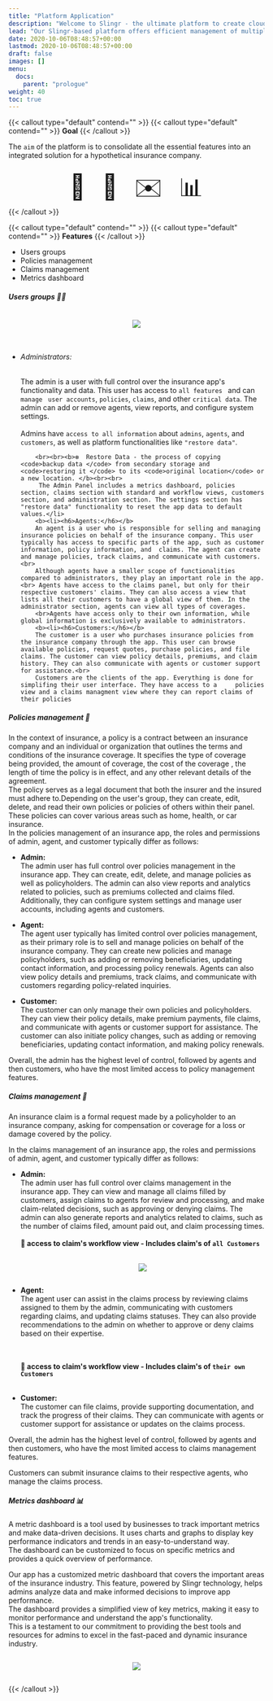 ```yaml
---
title: "Platform Application"
description: "Welcome to Slingr - the ultimate platform to create cloud apps that integrate with other SaaS solutions seamlessly! If you're wondering what Slingr is, then look no further. "
lead: "Our Slingr-based platform offers efficient management of multiple funcionalities"
date: 2020-10-06T08:48:57+00:00
lastmod: 2020-10-06T08:48:57+00:00
draft: false
images: []
menu:
  docs:
    parent: "prologue"
weight: 40
toc: true
---
```



<style>
.centerimage {
  padding-top: 1em;
  display: flex;
  justify-content: center;
  padding-bottom: 2em;

}
</style>

<style>
  .emoji-grid {
    display: flex;
    flex-wrap: wrap;
    justify-content: center;
    align-items: center;
  }

<style>
  .emoji-grid {
    display: flex;
    flex-wrap: wrap;
    justify-content: center;
    align-items: center;
  }
  
  .emoji-grid span {
    font-size: 3rem;
    line-height: 3rem;
    padding: 1rem;
    display: flex;
    justify-content: center;
    align-items: center;
  }
</style>


{{< callout type="default" contend="" >}}
{{< callout type="default" contend="" >}}
<b>Goal</b>
{{< /callout >}}


The <code>aim</code> of the platform is to consolidate all the essential features into an integrated solution for a hypothetical insurance company.
<br>

<div class="emoji-grid">
  <span>📃</span>
  <span>📢</span>
  <span>✉️</span>
  <span>📊</span>
</div>
{{< /callout >}}

{{< callout type="default" contend="" >}}
{{< callout type="default" contend="" >}}
<b>Features</b>
{{< /callout >}}
<ul class="list-group">
<li class="list-group-item" >Users groups</li>

<li class="list-group-item" >Policies management</li>
<li class="list-group-item" >Claims management</li>
<li class="list-group-item" >Metrics dashboard</li>
</ul>
<div class="summary2">
    <b><h5>Users groups 👱🏼</h5></b>
    <div  class="centerimage">
    <img width="auto" height="auto" src="/images/vendor/1.png">
    </div>
    <ul>
        <b><li><h6> Administrators:</h6></b>
        The admin is a user with full control over the insurance app's functionality and data. This user has access to <code>all features </code> and can <code> manage </code> <code>user accounts</code>, <code>policies</code>, <code>claims</code>, and other <code>critical data</code>. The admin can add or remove agents, view reports, and configure system settings.<br><br>
        Admins have <code>access to all information</code> about <code>admins</code>, <code>agents</code>, and <code>customers</code>, as well as platform functionalities like <code>"restore data"</code>.

        <br><br><b>❇️  Restore Data - the process of copying <code>backup data </code> from secondary storage and <code>restoring it </code> to its <code>original location</code> or a new location. </b><br><br>
         The Admin Panel includes a metrics dashboard, policies section, claims section with standard and workflow views, customers section, and administration section. The settings section has "restore data" functionality to reset the app data to default values.</li>
        <b><li><h6>Agents:</h6></b>
        An agent is a user who is responsible for selling and managing insurance policies on behalf of the insurance company. This user typically has access to specific parts of the app, such as customer information, policy information, and  claims. The agent can create and manage policies, track claims, and communicate with customers.<br>
        Although agents have a smaller scope of functionalities compared to administrators, they play an important role in the app.<br> Agents have access to the claims panel, but only for their respective customers' claims. They can also access a view that lists all their customers to have a global view of them. In the administrator section, agents can view all types of coverages.
        <br>Agents have access only to their own information, while global information is exclusively available to administrators.
        <b><li><h6>Customers:</h6></b>
        The customer is a user who purchases insurance policies from the insurance company through the app. This user can browse available policies, request quotes, purchase policies, and file claims. The customer can view policy details, premiums, and claim history. They can also communicate with agents or customer support for assistance.<br>
        Customers are the clients of the app. Everything is done for simplifing their user interface. They have access to a 	policies view and a claims managment view where they can report claims of their policies

</div>
<div class="summary2">
    <b><h5>Policies management 📃</h5></b>
In the context of insurance, a policy is a contract between an insurance company and an individual or organization that outlines the terms and conditions of the insurance coverage. It specifies the type of coverage being provided, the amount of coverage, the cost of the coverage , the length of time the policy is in effect, and any other relevant details of the agreement. <br> The policy serves as a legal document that both the insurer and the insured must adhere to.Depending on the user's group, they can create, edit, delete, and read their own policies or policies of others within their panel. These policies can cover various areas such as home, health, or car insurance.
<br>
In the policies management of an insurance app, the roles and permissions of admin, agent, and customer typically differ as follows:
<ul>
<b><li>Admin: </li></b>The admin user has full control over policies management in the insurance app. They can create, edit, delete, and manage policies as well as policyholders. The admin can also view reports and analytics related to policies, such as premiums collected and claims filed. Additionally, they can configure system settings and manage user accounts, including agents and customers.

<b><li>Agent:</li></b> The agent user typically has limited control over policies management, as their primary role is to sell and manage policies on behalf of the insurance company. They can create new policies and manage policyholders, such as adding or removing beneficiaries, updating contact information, and processing policy renewals. Agents can also view policy details and premiums, track claims, and communicate with customers regarding policy-related inquiries.

<b><li>Customer:</li></b> The customer can only manage their own policies and policyholders. They can view their policy details, make premium payments, file claims, and communicate with agents or customer support for assistance. The customer can also initiate policy changes, such as adding or removing beneficiaries, updating contact information, and making policy renewals.
</ul>
Overall, the admin has the highest level of control, followed by agents and then customers, who have the most limited access to policy management features.


</div>

<div class="summary2">
    <b><h5>Claims management 📢</h5></b>
An insurance claim is a formal request made by a policyholder to an insurance company, asking for compensation or coverage for a loss or damage covered by the policy.<br>

In the claims management of an insurance app, the roles and permissions of admin, agent, and customer typically differ as follows:<br>
<ul>
<b><li> Admin: </li></b>The admin user has full control over claims management in the insurance app. They can view and manage all claims filled by customers, assign claims to agents for review and processing, and make claim-related decisions, such as approving or denying claims. The admin can also generate reports and analytics related to claims, such as the number of claims filed, amount paid out, and claim processing times. <br><br><b>
📌 access to claim's workflow view - Includes claim's of <code>all Customers</code></b><br><br>

<div  class="centerimage">
<img width="auto" height="auto" src="/images/vendor/workflow.gif">
</div>
<b><li>Agent:</li></b> The agent user can assist in the claims process by reviewing claims assigned to them by the admin, communicating with customers regarding claims, and updating claims statuses. They can also provide recommendations to the admin on whether to approve or deny claims based on their expertise.

<br><br><b>📌 access to claim's workflow view - Includes claim's of <code>their own Customers</code></b><br><br>

<b><li>Customer:</li></b> The customer can file claims, provide supporting documentation, and track the progress of their claims. They can communicate with agents or customer support for assistance or updates on the claims process.
</ul>
Overall, the admin has the highest level of control, followed by agents and then customers, who have the most limited access to claims management features.

Customers can submit insurance claims to their respective agents, who manage the claims process.


</div>



<div class="summary2">
    <b><h5>Metrics dashboard 📊</h5></b>

A metric dashboard is a tool used by businesses to track important metrics and make data-driven decisions. It uses charts and graphs to display key performance indicators and trends in an easy-to-understand way.<br> The dashboard can be customized to focus on specific metrics and provides a quick overview of performance.<br>

Our app has a customized metric dashboard that covers the important areas of the insurance industry. This feature, powered by Slingr technology, helps admins analyze data and make informed decisions to improve app performance. <br> The dashboard provides a simplified view of key metrics, making it easy to monitor performance and understand the app's functionality. <br>This is a testament to our commitment to providing the best tools and resources for admins to excel in the fast-paced and dynamic insurance industry.
<div  class="centerimage">
<img width="auto" height="auto" src="/images/vendor/metrics.png">
</div>
</div>
{{< /callout >}}